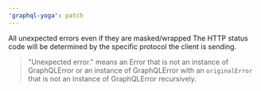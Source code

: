 ```yaml
---
'graphql-yoga': patch
---
```


All unexpected errors even if they are masked/wrapped
The HTTP status code will be determined by the specific protocol the client is sending.

> "Unexpected error." means an Error that is not an instance of GraphQLError or an instance of GraphQLError with an `originalError` that is not an instance of GraphQLError recursively.
